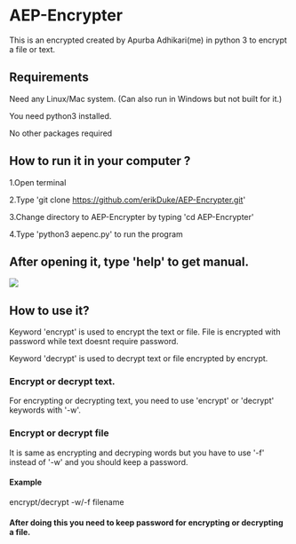 # AEP-Encrypter
This is an encrypted created by Apurba Adhikari(me) in python 3 to encrypt a file or text.

## Requirements

Need any Linux/Mac system. (Can also run in Windows but not built for it.)

You need python3 installed.

No other packages required


## How to run it in your computer ?

1.Open terminal

2.Type 'git clone https://github.com/erikDuke/AEP-Encrypter.git'

3.Change directory to AEP-Encrypter by typing 'cd AEP-Encrypter'

4.Type 'python3 aepenc.py' to run the program


## After opening it, type 'help' to get manual.

<img src="https://imgur.com/1LJh7rz.png">

## How to use it?

Keyword 'encrypt' is used to encrypt the text or file.
File is encrypted with password while text doesnt require password.

Keyword 'decrypt' is used to decrypt text or file encrypted by encrypt.

### Encrypt or decrypt text.
For encrypting or decrypting text, you need to use 'encrypt' or 'decrypt' keywords with '-w'.
  
### Encrypt or decrypt file
It is same as encrypting and decryping words but you have to use '-f' instead of '-w' and you should keep a password.

#### Example
encrypt/decrypt -w/-f filename
  
 #### After doing this you need to keep password for encrypting or decrypting a file.
